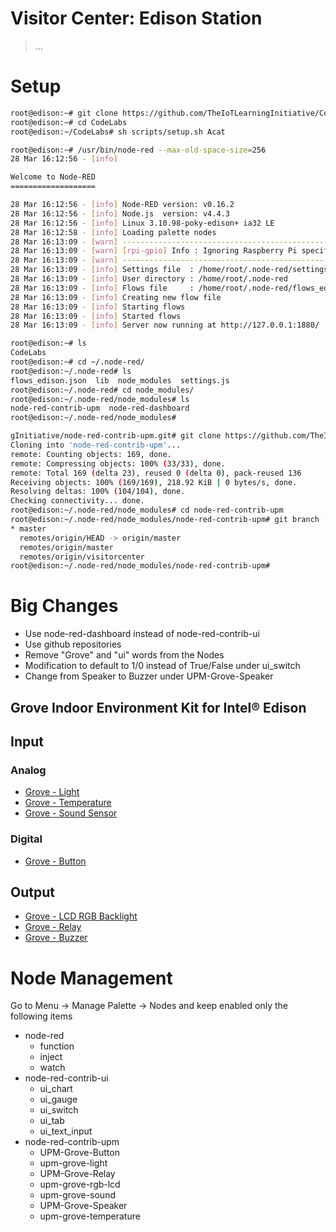 # Visitor Center: Edison Station

> ...

# Setup

```sh
root@edison:~# git clone https://github.com/TheIoTLearningInitiative/CodeLabs.git
root@edison:~# cd CodeLabs
root@edison:~/CodeLabs# sh scripts/setup.sh Acat
```

```sh
root@edison:~# /usr/bin/node-red --max-old-space-size=256
28 Mar 16:12:56 - [info]

Welcome to Node-RED
===================

28 Mar 16:12:56 - [info] Node-RED version: v0.16.2
28 Mar 16:12:56 - [info] Node.js  version: v4.4.3
28 Mar 16:12:56 - [info] Linux 3.10.98-poky-edison+ ia32 LE
28 Mar 16:12:58 - [info] Loading palette nodes
28 Mar 16:13:09 - [warn] ------------------------------------------------------
28 Mar 16:13:09 - [warn] [rpi-gpio] Info : Ignoring Raspberry Pi specific node
28 Mar 16:13:09 - [warn] ------------------------------------------------------
28 Mar 16:13:09 - [info] Settings file  : /home/root/.node-red/settings.js
28 Mar 16:13:09 - [info] User directory : /home/root/.node-red
28 Mar 16:13:09 - [info] Flows file     : /home/root/.node-red/flows_edison.json
28 Mar 16:13:09 - [info] Creating new flow file
28 Mar 16:13:09 - [info] Starting flows
28 Mar 16:13:09 - [info] Started flows
28 Mar 16:13:09 - [info] Server now running at http://127.0.0.1:1880/
```

```sh
root@edison:~# ls
CodeLabs
root@edison:~# cd ~/.node-red/
root@edison:~/.node-red# ls
flows_edison.json  lib  node_modules  settings.js
root@edison:~/.node-red# cd node_modules/
root@edison:~/.node-red/node_modules# ls
node-red-contrib-upm  node-red-dashboard
root@edison:~/.node-red/node_modules#
```

```sh
gInitiative/node-red-contrib-upm.git# git clone https://github.com/TheIoTLearnin
Cloning into 'node-red-contrib-upm'...
remote: Counting objects: 169, done.
remote: Compressing objects: 100% (33/33), done.
remote: Total 169 (delta 23), reused 0 (delta 0), pack-reused 136
Receiving objects: 100% (169/169), 218.92 KiB | 0 bytes/s, done.
Resolving deltas: 100% (104/104), done.
Checking connectivity... done.
root@edison:~/.node-red/node_modules# cd node-red-contrib-upm
root@edison:~/.node-red/node_modules/node-red-contrib-upm# git branch -a
* master
  remotes/origin/HEAD -> origin/master
  remotes/origin/master
  remotes/origin/visitorcenter
root@edison:~/.node-red/node_modules/node-red-contrib-upm#
```
# Big Changes

- Use node-red-dashboard instead of node-red-contrib-ui
- Use github repositories
- Remove "Grove" and "ui" words from the Nodes
- Modification to default to 1/0 instead of True/False under ui_switch
- Change from Speaker to Buzzer under UPM-Grove-Speaker

## Grove Indoor Environment Kit for Intel® Edison

## Input

### Analog

- [Grove - Light](https://www.seeedstudio.com/Grove-Light-Sensor-p-746.html)
- [Grove - Temperature](http://wiki.seeed.cc/Grove-Temperature_Sensor_V1.2/)
- [Grove - Sound Sensor](http://wiki.seeed.cc/Grove-Sound_Sensor/)

### Digital

- [Grove - Button](https://www.seeedstudio.com/Grove-Button%28P%29-p-1243.html)

## Output

- [Grove - LCD RGB Backlight](https://www.seeedstudio.com/Grove-LCD-RGB-Backlight-p-1643.html)
- [Grove - Relay](https://www.seeedstudio.com/Grove-Relay-p-769.html)
- [Grove - Buzzer](https://www.seeedstudio.com/Grove-Buzzer-p-768.html)

# Node Management

Go to Menu -> Manage Palette -> Nodes and keep enabled only the following items

- node-red
  - function
  - inject
  - watch
- node-red-contrib-ui
  - ui_chart
  - ui_gauge
  - ui_switch
  - ui_tab
  - ui_text_input
- node-red-contrib-upm
  - UPM-Grove-Button
  - upm-grove-light
  - UPM-Grove-Relay
  - upm-grove-rgb-lcd
  - upm-grove-sound
  - UPM-Grove-Speaker
  - upm-grove-temperature
